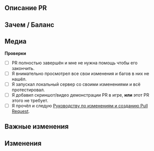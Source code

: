 <!-- ЭТО ШАБЛОН ВАШЕГО PULL REQUEST. Текст между стрелками - это комментарии - они не будут видны в PR. -->
<!-- Руководство по созданиям PR'ов: https://docs.spacestation14.io/en/getting-started/pr-guideline -->

## Описание PR
<!-- Ниже опишите ваш Pull Request. Что он изменяет? На что еще это может повлиять? Постарайтесь описать все внесённые вами изменения! -->

## Зачем / Баланс
<!-- Discuss how this would affect game balance or explain why it was changed. Link any relevant discussions or issues. -->
<!-- Обсудите как это может повлиять на игровой баланс или почему это было изменено. Оставьте ссылки на любые дискуссии или Issue связанные с вашим PR. -->

## Медиа
<!-- Если приемлемо, добавьте скриншоты для демонстрации вашего PR. Если ваш PR представляет собой визуальное изменение, добавьте
скриншоты, иначе он может быть закрыт. -->

**Проверки**
<!-- Выполнение всех следующих действий, если это приемлемо для вида изменений сильно ускорит разбор вашего PR -->
- [ ] PR полностью завершён и мне не нужна помощь чтобы его закончить.
- [ ] Я внимательно просмотрел все свои изменения и багов в них не нашёл.
- [ ] Я запускал локальный сервер со своими изменениями и всё протестировал.
- [ ] Я добавил скриншот/видео демонстрации PR в игре, **или** этот PR этого не требует.
- [ ] Я прочёл и следую [Руководству по изменениям и созданию Pull Request](https://docs.spacestation14.com/en/general-development/codebase-info/pull-request-guidelines.html).

## Важные изменения
<!-- Опишите весь список изменений в коде, включая namespace'ы, изменения в публичных классах/методах/полях, переименование прототипов. -->

## Изменения
<!--
Здесь вы можете написать список изменений, который будет автоматически добавлен в игру, когда ваш PR будет принят.

В журнал изменений следует помещать только то, что действительно важно игрокам.

В списке изменений тип значка не является частью предложения, поэтому явно указывайте - Добавлен, Удалён, Изменён.
плохо: - add: Новый инструмент для инженеров
хорошо: - add: Добавлен новый инструмент для инженеров

Вы можете указать своё имя после символа :cl: именно оно будет отображаться в журнале изменений (иначе будет использоваться ваше имя на GitHub)
Например: :cl: Ian

Ниже есть закоментированный фрагмент-заготовка, можете убрать стрелочки и использовать его как основу.
-->

<!--
:cl:
- add: Добавлено веселье!
- remove: Убрано веселье!
- tweak: Изменено веселье!
- fix: Исправлено веселье!
-->
